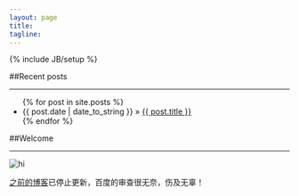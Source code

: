 ```yaml
---
layout: page
title: 
tagline: 
---
```

{% include JB/setup %}



##Recent posts

----------

<ul class="posts">
  {% for post in site.posts %}
    <li><span>{{ post.date | date_to_string }}</span> &raquo; <a href="{{ BASE_PATH }}{{ post.url }}">{{ post.title }}</a></li>
  {% endfor %}
</ul>

##Welcome

----------

![hi](http://farm8.staticflickr.com/7387/9096839559_0aba7db84d.jpg)

[之前的博客](http://hi.baidu.com/814100332)已停止更新，百度的审查很无奈，伤及无辜！

 









